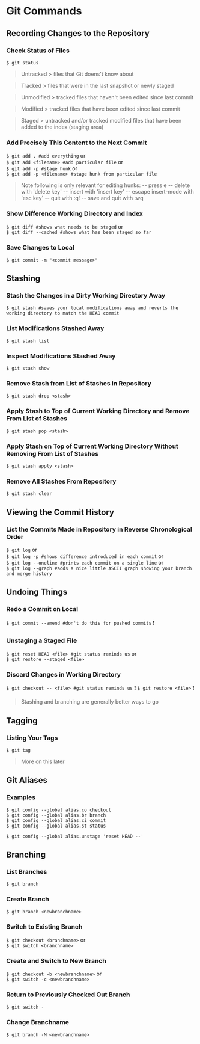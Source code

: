 # Git Commands
## Recording Changes to the Repository
### Check Status of Files
`$ git status`
>Untracked > files that Git doens't know about

>Tracked > files that were in the last snapshot or newly staged

>Unmodified > tracked files that haven't been edited since last commit

>Modified > tracked files that have been edited since last commit

>Staged > untracked and/or tracked modified files that have been added to the index (staging area)

### Add Precisely This Content to the Next Commit
`$ git add . #add everything` or \
`$ git add <filename> #add particular file` or \
`$ git add -p #stage hunk` or \
`$ git add -p <filename> #stage hunk from particular file`

>Note following is only relevant for editing hunks:
-- press e
-- delete with 'delete key'
-- insert with 'insert key'
-- escape insert-mode with 'esc key'
-- quit with :q!
-- save and quit with :wq 

### Show Difference Working Directory and Index
`$ git diff #shows what needs to be staged` or \
`$ git diff --cached #shows what has been staged so far`

### Save Changes to Local
`$ git commit -m "<commit message>"`

## Stashing

### Stash the Changes in a Dirty Working Directory Away
`$ git stash #saves your local modifications away and reverts the working directory to match the HEAD commit`

### List Modifications Stashed Away
`$ git stash list`

### Inspect Modifications Stashed Away
`$ git stash show`

### Remove Stash from List of Stashes in Repository
`$ git stash drop <stash>`

###  Apply Stash to Top of Current Working Directory and Remove From List of Stashes
`$ git stash pop <stash>`

### Apply Stash on Top of Current Working Directory Without Removing From List of Stashes
`$ git stash apply <stash>`

### Remove All Stashes From Repository
`$ git stash clear`

## Viewing the Commit History
### List the Commits Made in Repository in Reverse Chronological Order
`$ git log` or \
`$ git log -p #shows difference introduced in each commit` or \
`$ git log --oneline #prints each commit on a single line` or \
`$ git log --graph #adds a nice little ASCII graph showing your branch and merge history`

## Undoing Things
### Redo a Commit on Local 
`$ git commit --amend #don't do this for pushed commits` :heavy_exclamation_mark: 

### Unstaging a Staged File
`$ git reset HEAD <file> #git status reminds us` or \
`$ git restore --staged <file>`

### Discard Changes in Working Directory

`$ git checkout -- <file> #git status reminds us` :heavy_exclamation_mark:
`$ git restore <file>` :heavy_exclamation_mark:

>Stashing and branching are generally better ways to go

## Tagging

### Listing Your Tags
`$ git tag`

>More on this later

## Git Aliases

### Examples
```
$ git config --global alias.co checkout
$ git config --global alias.br branch
$ git config --global alias.ci commit
$ git config --global alias.st status

$ git config --global alias.unstage 'reset HEAD --'
```

## Branching
### List Branches
`$ git branch`

### Create Branch
`$ git branch <newbranchname>`

### Switch to Existing Branch
`$ git checkout <branchname>` or \
`$ git switch <branchname>`

### Create and Switch to New Branch
`$ git checkout -b <newbranchname>` or \
`$ git switch -c <newbranchname>`

### Return to Previously Checked Out Branch
`$ git switch -`

### Change Branchname
`$ git branch -M <newbranchname>`